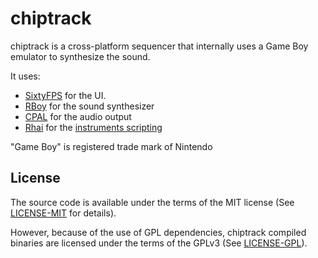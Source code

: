 # chiptrack

chiptrack is a cross-platform sequencer that internally uses a Game Boy emulator to synthesize the sound.

It uses:

- [SixtyFPS](https://github.com/sixtyfpsui/sixtyfps) for the UI.
- [RBoy](https://github.com/mvdnes/rboy) for the sound synthesizer
- [CPAL](https://github.com/RustAudio/cpal) for the audio output
- [Rhai](https://github.com/rhaiscript/rhai) for the [instruments scripting](res/instruments.rhai)

"Game Boy" is registered trade mark of Nintendo

## License

The source code is available under the terms of the MIT license
(See [LICENSE-MIT](LICENSE-MIT) for details).

However, because of the use of GPL dependencies, chiptrack compiled binaries
are licensed under the terms of the GPLv3 (See [LICENSE-GPL](LICENSE-GPL)).
